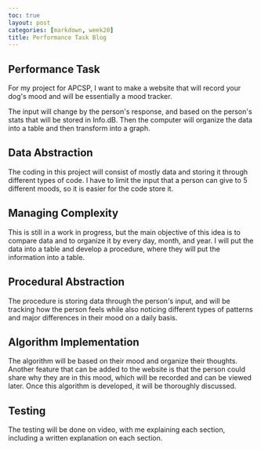 ```yaml
---
toc: true
layout: post
categories: [markdown, week20]
title: Performance Task Blog
---
```


## Performance Task

For my project for APCSP, I want to make a website that will record your dog's mood and will be essentially a mood tracker.

The input will change by the person's response, and based on the person's stats that will be stored in Info.dB. Then the computer will organize the data into a table and then transform into a graph.

## Data Abstraction

The coding in this project will consist of mostly data and storing it through different types of code. I have to limit the input that a person can give to 5 different moods, so it is easier for the code store it.

## Managing Complexity

This is still in a work in progress, but the main objective of this idea is to compare data and to organize it by every day, month, and year. I will put the data into a table and develop a procedure, where they will put the information into a table.

## Procedural Abstraction

The procedure is storing data through the person's input, and will be tracking how the person feels while also noticing different types of patterns and major differences in their mood on a daily basis.

## Algorithm Implementation

The algorithm will be based on their mood and organize their thoughts. Another feature that can be added to the website is that the person could share why they are in this mood, which will be recorded and can be viewed later. Once this algorithm is developed, it will be thoroughly discussed.

## Testing

The testing will be done on video, with me explaining each section, including a written explanation on each section. 
